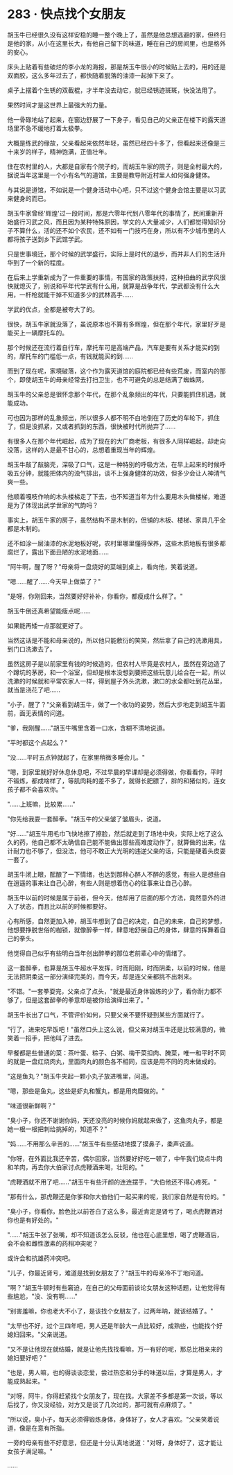 <link rel="stylesheet" href="../styles/text.css" />
<h1>283 · 快点找个女朋友</h1>

胡玉牛已经很久没有这样安稳的睡一整个晚上了，虽然是他总想逃避的家，但终归是他的家，从小在这里长大，有他自己留下的味道，睡在自己的房间里，也是格外的安心。

床头上贴着有些破烂的李小龙的海报，那是胡玉牛很小的时候贴上去的，用的还是双面胶，这么多年过去了，都快随着脱落的油漆一起掉下来了。

桌子上摆着个生锈的双截棍，才半年没去动它，就已经锈迹斑斑，快没法用了。

果然时间才是这世界上最强大的力量。

他一骨碌地站了起来，在窗边舒展了一下身子，看见自己的父亲正在楼下的露天道场里不急不缓地打着太极拳。

大概是练武的缘故，父亲看起来依然年轻，虽然已经四十多了，但看起来还像是三十来岁的样子，精神饱满，正值壮年。

住在农村里的人，大都是自家有个院子的，而胡玉牛家的院子，则是全村最大的，据说当年这里是一个小有名气的道馆，主要是教导附近村里人如何强身健体。

与其说是道馆，不如说是一个健身活动中心吧，只不过这个健身会馆主要是以习武来健身的而已。

胡玉牛家曾经'辉煌'过一段时间，那是六零年代到八零年代的事情了，民间重新开始盛行习武之风，而且因为某种特殊原因，学文的人大量减少，人们都觉得知识分子不算什么，活的还不如个农民，还不如有一门技巧在身，所以有不少城市里的人都将孩子送到乡下武馆学武。

只是世事境迁，那个时候的武学盛行，实际上是时代的退步，而并非人们的生活升华到了一个新的程度。

在后来上学重新成为了一件重要的事情，有国家的政策扶持，这种扭曲的武学风很快就熄灭了，别说和平年代学武有什么用，就算是战争年代，学武都没有什么大用，一杆枪就能干掉不知道多少的武林高手......

学武的优点，全都是被夸大了的。

很快，胡玉牛家就没落了，虽说原本也不算有多辉煌，但在那个年代，家里好歹是能买上一辆摩托车的。

那个时候还在流行着自行车，摩托车可是高端产品，汽车是要有关系才能买的到的，摩托车的门槛低一点，有钱就能买的到......

而到了现在呢，家境破落，这个作为露天道馆的庭院都已经有些荒废，而室内的那个，即使胡玉牛的母亲经常去打扫卫生，也不可避免的总是结满了蜘蛛网。

胡玉牛的父亲总是很怀念那个年代，在那个乱象频出的年代，只要能抓住机遇，就能成功。

可也因为那样的乱象频出，所以很多人都不明不白地倒在了历史的车轮下，抓住了，但是没抓紧，又或者抓到的东西，很快被时代所抛弃了......

有很多人在那个年代崛起，成为了现在的大厂商老板，有很多人同样崛起，却走向没落，这样的人是最不甘心的，总想着重现当年的辉煌。

胡玉牛敲了敲脑壳，深吸了口气，这是一种特别的呼吸方法，在早上起来的时候呼吸五分钟，就能把体内的浊气排出，谈不上强身健体的功效，但多少会让人神清气爽一些。

他顺着嘎吱作响的木头楼梯走了下去，也不知道当年为什么要用木头做楼梯，难道是为了体现出武学世家的气韵吗？

事实上，胡玉牛家的房子，虽然结构不是木制的，但铺的木板、楼梯、家具几乎全都是木制的。

还不如涂一层油漆的水泥地板好呢，农村里哪里懂得保养，这些木质地板有很多都腐烂了，露出下面丑陋的水泥地面......

"阿牛啊，醒了呀？"母亲将一盘烧好的菜端到桌上，看向他，笑着说道。

"嗯......醒了......今天早上做菜了？"

"是呀，你刚回来，当然要好好补补，你看你，都瘦成什么样了。"

胡玉牛倒还真希望能瘦点呢......

如果能再矮一点那就更好了。

当然这话是不能和母亲说的，所以他只能敷衍的笑笑，然后拿了自己的洗漱用具，到门口洗漱去了。

虽然这房子是以前家里有钱的时候造的，但农村人毕竟是农村人，虽然在旁边造了个蹲坑的茅房，和一个浴室，但却是根本没想到要把这些玩意儿给合在一起，所以洗漱的时候就和平常农家人一样，得到屋子外头洗漱，漱口的水全都吐到花丛里，就当是浇花了吧......

"小子，醒了？"父亲看到胡玉牛，做了一个收功的姿势，然后大步地走到胡玉牛面前，面无表情的问道。

"爹，我刚醒......"胡玉牛嘴里含着一口水，含糊不清地说道。

"平时都这个点起么？"

"没......平时五点钟就起了，在家里稍微多睡会儿。"

"嗯，到家里就好好休息休息吧，不过早晨的早课却是必须得做，你看看你，平时不锻炼，都成啥样了，等肌肉耗的差不多了，就得长肥膘了，胖的和猪似的，连女孩子都不会喜欢你。"

"......上班嘛，比较累......"

"你先给我耍一套醉拳。"胡玉牛的父亲皱了皱眉头，说道。

"好......"胡玉牛用毛巾飞快地擦了擦脸，然后就走到了场地中央，实际上吃了这么久的药，他自己都不太确信自己能不能做出那些高难度动作了，就算做的出来，估计耐力也不够了，但没法，他可不敢正大光明的违逆父亲的话，只能是硬着头皮耍一套了。

胡玉牛闭上眼，酝酿了一下情绪，也达到那种心醉人不醉的感觉，有些人是想些自在逍遥的事来让自己心醉，有些人则是想着伤心的往事来让自己心醉。

胡玉牛以前的时候是属于前者，但今天，他却用了后面的那个方法，竟然意外的进入了状态，而且比以前的时候都要好。

心有所感，自然更加入神，胡玉牛想到了自己的决定，自己的未来，自己的梦想，他想要挣脱世俗的枷锁，就像醉拳一样，肆意地舒展自己的身体，肆意的挥舞着自己的拳头。

他觉得自己似乎有些明白当年创出醉拳的那位老前辈心中的情绪了。

这一套醉拳，也算是胡玉牛超水平发挥，时而阳刚，时而阴柔，以前的时候，他是无法把阴柔这一部分演绎完美的，而今天，却是连父亲都挑不出刺来。

"不错。"一套拳耍完，父亲点了点头，"就是最近身体锻炼的少了，看你耐力都不够了，但是这套醉拳的拳意却是被你给演绎出来了。"

胡玉牛长出了口气，不管评价如何，只要父亲不要怀疑到某些方面就行了。

"行了，进来吃早饭吧！"虽然口头上这么说，但父亲对胡玉牛还是比较满意的，微笑着一招手，把他叫了进去。

早餐都是些普通的菜：茶叶蛋、粽子、白粥、梅干菜扣肉、腌菜，唯一和平时不同的就是一盘红烧肉丸，里面肉丸的颜色各不相同，应该是用不同的肉末做成的。

"这是鱼丸？"胡玉牛夹起一颗小丸子放进嘴里，问道。

"嗯，那些是鱼丸，这些是虾丸和蟹丸，都是用肉糜做的。"

"味道很新鲜啊？"

"臭小子，你还不谢谢你妈，天还没亮的时候你妈就起来做了，这鱼肉丸子，都是她一根一根把刺给挑掉的，知道不？"

"妈......不用那么辛苦的......"胡玉牛有些感动地摸了摸鼻子，柔声说道。

"你呀，在外面比我还辛苦，偶尔回家，当然要好好吃一顿了，中午我们烧点牛肉和羊肉，再去你大伯家讨点虎鞭酒来喝，壮阳的。"

"虎鞭酒就不用了吧......"胡玉牛有些汗颜的连连摆手，"大伯他还不得心疼死。"

"那有什么，那虎鞭还是你爹和你大伯他们一起买来的呢，我们家自然是有份的。"

"臭小子，你看你，脸色比以前苍白了这么多，最近肯定是肾亏了，喝点虎鞭酒对你也是有好处的。"

"......"胡玉牛张了张嘴，却不知道该怎么反驳，他也在心底里想，喝了虎鞭酒后，会不会和雌性激素的药相冲突呢？

或许会和抗雄药冲突吧。

"儿子，你最近肾亏，难道是找到女朋友了？"胡玉牛的母亲冷不丁地问道。

"啊？"胡玉牛顿时有些窘迫，在自己的父母面前谈论女朋友这种话题，让他觉得有些尴尬，"没、没有啊......"

"别害羞嘛，你也老大不小了，是该找个女朋友了，过两年呐，就该结婚了。"

"太早也不好，过个三四年吧，男人还是年龄大一点比较好，成熟些，也能找个好媳妇回来。"父亲说道。

"又不是让他现在就结婚，就是让他先找找看嘛，万一有好的呢，那总比相亲来的媳妇要好吧？"

"也是，男人嘛，也的得谈谈恋爱，尝过热恋和分手的味道以后，才算是男人，才能成熟起来。"

"对呀，阿牛，你得赶紧找个女朋友了，现在找，大家差不多都是第一次谈，等以后找了，你又没经验，对方又是谈了几次过的，那可就有点麻烦了。"

"所以说，臭小子，每天必须得锻炼身体，身体好了，女人才喜欢。"父亲笑着说道，像是在意有所指。

一旁的母亲有些不好意思，但还是十分认真地说道："对呀，身体好了，这才能让女孩子满足嘛。"

......
